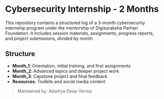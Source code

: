 # Cybersecurity Internship - 2 Months

This repository contains a structured log of a 3-month cybersecurity internship program under the mentorship of Digisuraksha Parhari Foundation. It includes session materials, assignments, progress reports, and project submissions, divided by month.

## Structure
- **Month_1**: Orientation, initial training, and first assignments
- **Month_2**: Advanced topics and deeper project work
- **Month_3**: Capstone project and final feedback
- **Resources**: Toolkits and social media content

> Maintained by: Adwitya Deep Verma